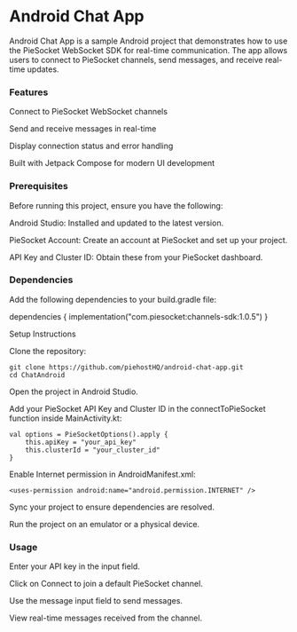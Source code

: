 # Android Chat App

Android Chat App is a sample Android project that demonstrates how to use the PieSocket WebSocket SDK for real-time communication. The app allows users to connect to PieSocket channels, send messages, and receive real-time updates.

### Features

Connect to PieSocket WebSocket channels

Send and receive messages in real-time

Display connection status and error handling

Built with Jetpack Compose for modern UI development

### Prerequisites

Before running this project, ensure you have the following:

Android Studio: Installed and updated to the latest version.

PieSocket Account: Create an account at PieSocket and set up your project.

API Key and Cluster ID: Obtain these from your PieSocket dashboard.

### Dependencies

Add the following dependencies to your build.gradle file:

dependencies {
    implementation("com.piesocket:channels-sdk:1.0.5")
}

Setup Instructions

Clone the repository:
```
git clone https://github.com/piehostHQ/android-chat-app.git
cd ChatAndroid
```
Open the project in Android Studio.

Add your PieSocket API Key and Cluster ID in the connectToPieSocket function inside MainActivity.kt:
```
val options = PieSocketOptions().apply {
    this.apiKey = "your_api_key"
    this.clusterId = "your_cluster_id"
}
```
Enable Internet permission in AndroidManifest.xml:
```
<uses-permission android:name="android.permission.INTERNET" />
```
Sync your project to ensure dependencies are resolved.

Run the project on an emulator or a physical device.

### Usage

Enter your API key in the input field.

Click on Connect to join a default PieSocket channel.

Use the message input field to send messages.

View real-time messages received from the channel.
